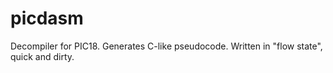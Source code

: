 # picdasm

Decompiler for PIC18. Generates C-like pseudocode. Written in "flow state", quick and dirty.
